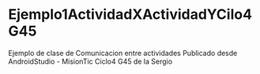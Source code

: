 # Ejemplo1ActividadXActividadYCilo4G45
Ejemplo de clase de Comunicacion entre actividades Publicado desde AndroidStudio - MisionTic Ciclo4 G45 de la Sergio
